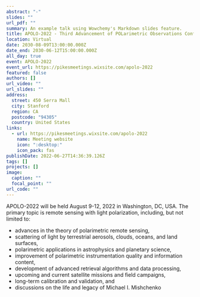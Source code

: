 ```yaml
---
abstract: "-"
slides: ""
url_pdf: ""
summary: An example talk using Wowchemy's Markdown slides feature.
title: APOLO-2022 - Third Advancement of POLarimetric Observations Conference
location: Virtual
date: 2030-08-09T13:00:00.000Z
date_end: 2030-06-12T15:00:00.000Z
all_day: true
event: APOLO-2022
event_url: https://pikesmeetings.wixsite.com/apolo-2022
featured: false
authors: []
url_video: ""
url_slides: ""
address:
  street: 450 Serra Mall
  city: Stanford
  region: CA
  postcode: "94305"
  country: United States
links:
  - url: https://pikesmeetings.wixsite.com/apolo-2022
    name: Meeting website
    icon: ":desktop:"
    icon_pack: fas
publishDate: 2022-06-27T14:36:39.126Z
tags: []
projects: []
image:
  caption: ""
  focal_point: ""
url_code: ""
---
```

APOLO-2022 will be held August 9-12, 2022 in Washington, DC, USA. The primary topic is remote sensing with light polarization, including, but not limited to:

* advances in the theory of polarimetric remote sensing, 
* scattering of light by terrestrial aerosols, clouds, oceans, and land surfaces, 
* polarimetric applications in astrophysics and planetary science,
* improvement of polarimetric instrumentation quality and information content, 
* development of advanced retrieval algorithms and data processing, 
* upcoming and current satellite missions and field campaigns,
* long-term calibration and validation, and
* discussions on the life and legacy of Michael I. Mishchenko